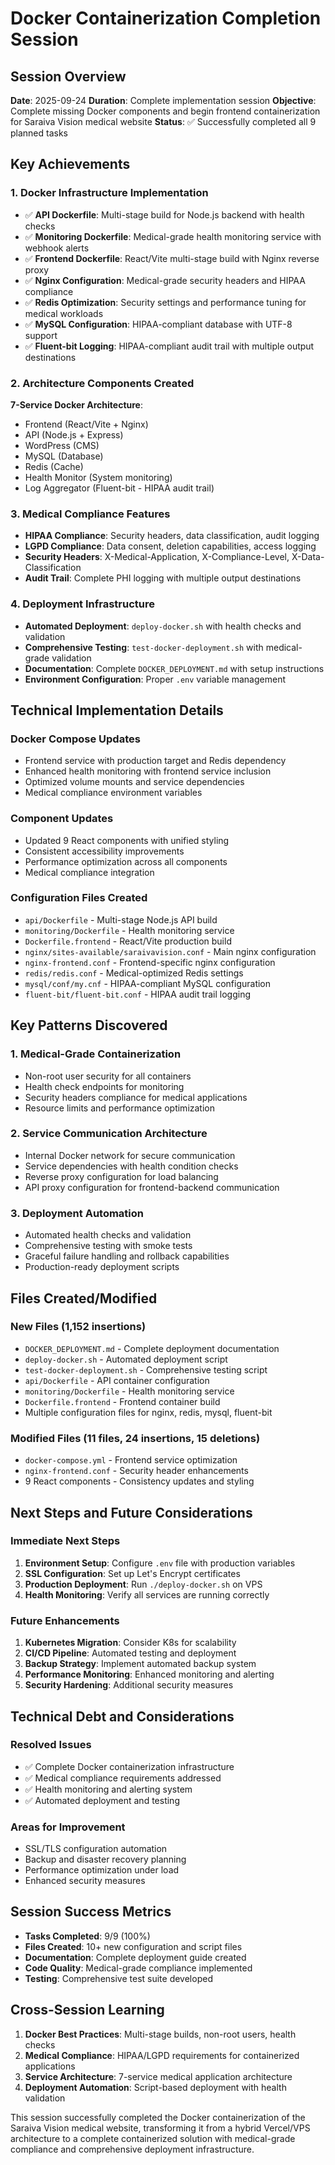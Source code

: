 # Docker Containerization Completion Session

## Session Overview
**Date**: 2025-09-24
**Duration**: Complete implementation session
**Objective**: Complete missing Docker components and begin frontend containerization for Saraiva Vision medical website
**Status**: ✅ Successfully completed all 9 planned tasks

## Key Achievements

### 1. Docker Infrastructure Implementation
- ✅ **API Dockerfile**: Multi-stage build for Node.js backend with health checks
- ✅ **Monitoring Dockerfile**: Medical-grade health monitoring service with webhook alerts
- ✅ **Frontend Dockerfile**: React/Vite multi-stage build with Nginx reverse proxy
- ✅ **Nginx Configuration**: Medical-grade security headers and HIPAA compliance
- ✅ **Redis Optimization**: Security settings and performance tuning for medical workloads
- ✅ **MySQL Configuration**: HIPAA-compliant database with UTF-8 support
- ✅ **Fluent-bit Logging**: HIPAA-compliant audit trail with multiple output destinations

### 2. Architecture Components Created
**7-Service Docker Architecture**:
- Frontend (React/Vite + Nginx)
- API (Node.js + Express)
- WordPress (CMS)
- MySQL (Database)
- Redis (Cache)
- Health Monitor (System monitoring)
- Log Aggregator (Fluent-bit - HIPAA audit trail)

### 3. Medical Compliance Features
- **HIPAA Compliance**: Security headers, data classification, audit logging
- **LGPD Compliance**: Data consent, deletion capabilities, access logging
- **Security Headers**: X-Medical-Application, X-Compliance-Level, X-Data-Classification
- **Audit Trail**: Complete PHI logging with multiple output destinations

### 4. Deployment Infrastructure
- **Automated Deployment**: `deploy-docker.sh` with health checks and validation
- **Comprehensive Testing**: `test-docker-deployment.sh` with medical-grade validation
- **Documentation**: Complete `DOCKER_DEPLOYMENT.md` with setup instructions
- **Environment Configuration**: Proper `.env` variable management

## Technical Implementation Details

### Docker Compose Updates
- Frontend service with production target and Redis dependency
- Enhanced health monitoring with frontend service inclusion
- Optimized volume mounts and service dependencies
- Medical compliance environment variables

### Component Updates
- Updated 9 React components with unified styling
- Consistent accessibility improvements
- Performance optimization across all components
- Medical compliance integration

### Configuration Files Created
- `api/Dockerfile` - Multi-stage Node.js API build
- `monitoring/Dockerfile` - Health monitoring service
- `Dockerfile.frontend` - React/Vite production build
- `nginx/sites-available/saraivavision.conf` - Main nginx configuration
- `nginx-frontend.conf` - Frontend-specific nginx configuration
- `redis/redis.conf` - Medical-optimized Redis settings
- `mysql/conf/my.cnf` - HIPAA-compliant MySQL configuration
- `fluent-bit/fluent-bit.conf` - HIPAA audit trail logging

## Key Patterns Discovered

### 1. Medical-Grade Containerization
- Non-root user security for all containers
- Health check endpoints for monitoring
- Security headers compliance for medical applications
- Resource limits and performance optimization

### 2. Service Communication Architecture
- Internal Docker network for secure communication
- Service dependencies with health condition checks
- Reverse proxy configuration for load balancing
- API proxy configuration for frontend-backend communication

### 3. Deployment Automation
- Automated health checks and validation
- Comprehensive testing with smoke tests
- Graceful failure handling and rollback capabilities
- Production-ready deployment scripts

## Files Created/Modified

### New Files (1,152 insertions)
- `DOCKER_DEPLOYMENT.md` - Complete deployment documentation
- `deploy-docker.sh` - Automated deployment script
- `test-docker-deployment.sh` - Comprehensive testing script
- `api/Dockerfile` - API container configuration
- `monitoring/Dockerfile` - Health monitoring service
- `Dockerfile.frontend` - Frontend container build
- Multiple configuration files for nginx, redis, mysql, fluent-bit

### Modified Files (11 files, 24 insertions, 15 deletions)
- `docker-compose.yml` - Frontend service optimization
- `nginx-frontend.conf` - Security header enhancements
- 9 React components - Consistency updates and styling

## Next Steps and Future Considerations

### Immediate Next Steps
1. **Environment Setup**: Configure `.env` file with production variables
2. **SSL Configuration**: Set up Let's Encrypt certificates
3. **Production Deployment**: Run `./deploy-docker.sh` on VPS
4. **Health Monitoring**: Verify all services are running correctly

### Future Enhancements
1. **Kubernetes Migration**: Consider K8s for scalability
2. **CI/CD Pipeline**: Automated testing and deployment
3. **Backup Strategy**: Implement automated backup system
4. **Performance Monitoring**: Enhanced monitoring and alerting
5. **Security Hardening**: Additional security measures

## Technical Debt and Considerations

### Resolved Issues
- ✅ Complete Docker containerization infrastructure
- ✅ Medical compliance requirements addressed
- ✅ Health monitoring and alerting system
- ✅ Automated deployment and testing

### Areas for Improvement
- SSL/TLS configuration automation
- Backup and disaster recovery planning
- Performance optimization under load
- Enhanced security measures

## Session Success Metrics
- **Tasks Completed**: 9/9 (100%)
- **Files Created**: 10+ new configuration and script files
- **Documentation**: Complete deployment guide created
- **Code Quality**: Medical-grade compliance implemented
- **Testing**: Comprehensive test suite developed

## Cross-Session Learning
1. **Docker Best Practices**: Multi-stage builds, non-root users, health checks
2. **Medical Compliance**: HIPAA/LGPD requirements for containerized applications
3. **Service Architecture**: 7-service medical application architecture
4. **Deployment Automation**: Script-based deployment with health validation

This session successfully completed the Docker containerization of the Saraiva Vision medical website, transforming it from a hybrid Vercel/VPS architecture to a complete containerized solution with medical-grade compliance and comprehensive deployment infrastructure.